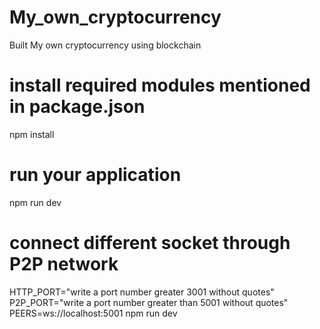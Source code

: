 # My_own_cryptocurrency
Built My own cryptocurrency using blockchain
# install required modules mentioned in package.json
npm install 
# run your application
npm run dev
# connect different socket through P2P network
HTTP_PORT="write a port number greater 3001 without quotes" P2P_PORT="write a port number greater than 5001 without quotes" PEERS=ws://localhost:5001 npm run dev
